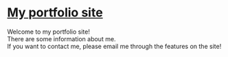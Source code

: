 # [My portfolio site](https://aran1218.github.io/)

Welcome to my portfolio site!  
There are some information about me.  
If you want to contact me, please email me through the features on the site!


